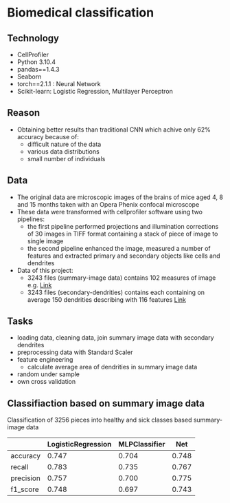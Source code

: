 # Biomedical classification

## Technology

- CellProfiler
- Python 3.10.4
- pandas==1.4.3
- Seaborn
- torch==2.1.1 : Neural Network
- Scikit-learn: Logistic Regression, Multilayer Perceptron

## Reason

- Obtaining better results than traditional CNN which achive only 62% accuracy because of:
  - difficult nature of the data
  - various data distributions
  - small number of individuals

## Data

- The original data are microscopic images of the brains of mice aged 4, 8 and 15 months taken with an Opera Phenix confocal microscope
- These data were transformed with cellprofiler software using two pipelines:
  - the first pipeline performed projections and illumination corrections of 30 images in TIFF format containing a stack of piece of image to single image
  - the second pipeline enhanced the image, measured a number of features and extracted primary and secondary objects like cells and dendrites
- Data of this project:
  - 3243 files (summary-image data) contains 102 measures of image e.g. [Link ](example_data/Tab_Image.csv)
  - 3243 files (secondary-dendrities) contains each containing on average 150 dendrities describing with 116 features [Link ](exapmle_data/Tab_secondary_dendrities.csv)

## Tasks

- loading data, cleaning data, join summary image data with secondary dendrites
- preprocessing data with Standard Scaler
- feature engineering
  - calculate average area of dendrities in summary image data
- random under sample
- own cross validation

## Classifiaction based on summary image data

Classification of 3256 pieces into healthy and sick classes based summary-image data

|           | LogisticRegression | MLPClassifier | Net   |
| --------- | ------------------ | ------------- | ----- |
| accuracy  | 0.747              | 0.704         | 0.748 |
| recall    | 0.783              | 0.735         | 0.767 |
| precision | 0.757              | 0.700         | 0.775 |
| f1_score  | 0.748              | 0.697         | 0.743 |
